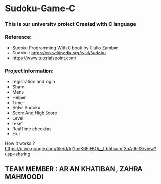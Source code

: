 # Sudoku-Game-C
### This is our university project Created with C language

### Reference:
 * Sudoku Programming With C book by Giulio Zambon
 * Sudoku : https://en.wikipedia.org/wiki/Sudoku
 * https://www.tutorialspoint.com/


### Project Information:
 * registration and login
 * Share
 * Menu
 * Helper
 * Timer
 * Solve Sudoku
 * Score And High Score
 * Level
 * reset
 * RealTime checking
 * Exit

 How it works ?  https://drive.google.com/file/d/1rjYmjK6FiEBOi__Itb5hnomf3aA-l6R3/view?usp=sharing

## TEAM MEMBER : ARIAN KHATIBAN , ZAHRA MAHMOODI
